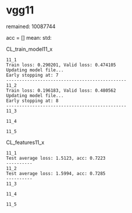 # vgg11

remained: 10087744

acc = [] mean: std: 

CL_train_model11_x
```
11_1
Train loss: 0.290201, Valid loss: 0.474105
Updating model file...
Early stopping at: 7
----------------------------------------------
11_2
Train loss: 0.196183, Valid loss: 0.480562
Updating model file...
Early stopping at: 8
----------------------------------------------
11_3

11_4

11_5

```

CL_features11_x
```
11_1
Test average loss: 1.5123, acc: 0.7223
----------
11_2
Test average loss: 1.5994, acc: 0.7285
----------
11_3

11_4

11_5

```
